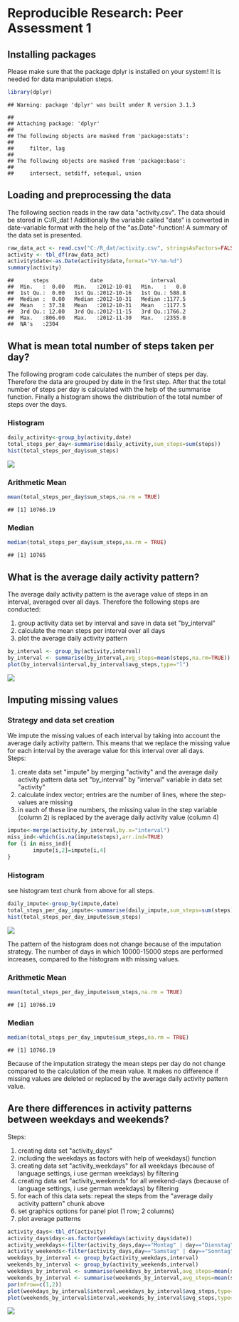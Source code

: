 # Reproducible Research: Peer Assessment 1
## Installing packages
Please make sure that the package dplyr is installed on your system! It is needed for data manipulation steps.


```r
library(dplyr)
```

```
## Warning: package 'dplyr' was built under R version 3.1.3
```

```
## 
## Attaching package: 'dplyr'
## 
## The following objects are masked from 'package:stats':
## 
##     filter, lag
## 
## The following objects are masked from 'package:base':
## 
##     intersect, setdiff, setequal, union
```

## Loading and preprocessing the data
The following section reads in the raw data "activity.csv". The data should be stored in C:/R_dat !
Additionally the variable called "date" is converted in date-variable format with the help of the 
"as.Date"-function! A summary of the data set is presented.

```r
raw_data_act <- read.csv("C:/R_dat/activity.csv", stringsAsFactors=FALSE)
activity <- tbl_df(raw_data_act)
activity$date<-as.Date(activity$date,format="%Y-%m-%d")
summary(activity)
```

```
##      steps             date               interval     
##  Min.   :  0.00   Min.   :2012-10-01   Min.   :   0.0  
##  1st Qu.:  0.00   1st Qu.:2012-10-16   1st Qu.: 588.8  
##  Median :  0.00   Median :2012-10-31   Median :1177.5  
##  Mean   : 37.38   Mean   :2012-10-31   Mean   :1177.5  
##  3rd Qu.: 12.00   3rd Qu.:2012-11-15   3rd Qu.:1766.2  
##  Max.   :806.00   Max.   :2012-11-30   Max.   :2355.0  
##  NA's   :2304
```

## What is mean total number of steps taken per day?
The following program code calculates the number of steps per day. Therefore the data are grouped by date in the first step. After that the total number of steps per day is calculated with the help of the summarise function. Finally a histogram shows the distribution of the total number of steps over the days.
  
### Histogram

```r
daily_activity<-group_by(activity,date)
total_steps_per_day<-summarise(daily_activity,sum_steps=sum(steps))
hist(total_steps_per_day$sum_steps)     
```

![](PA1_template_files/figure-html/unnamed-chunk-3-1.png) 
  
### Arithmetic Mean

```r
mean(total_steps_per_day$sum_steps,na.rm = TRUE)
```

```
## [1] 10766.19
```
  
### Median

```r
median(total_steps_per_day$sum_steps,na.rm = TRUE)
```

```
## [1] 10765
```
  
## What is the average daily activity pattern?
The average daily activity pattern is the average value of steps in an interval, averaged over all days. Therefore the following steps are conducted:  
1. group activity data set by interval and save in data set "by_interval"  
2. calculate the mean steps per interval over all days  
3. plot the average daily activity pattern  

```r
by_interval <- group_by(activity,interval)
by_interval <- summarise(by_interval,avg_steps=mean(steps,na.rm=TRUE))
plot(by_interval$interval,by_interval$avg_steps,type="l")
```

![](PA1_template_files/figure-html/unnamed-chunk-6-1.png) 
  
## Imputing missing values
### Strategy and data set creation
We impute the missing values of each interval by taking into account the average daily activity pattern. This means that we replace the missing value for each interval by the average value for this interval over all days.  
Steps:  
1. create data set "impute" by merging "activity" and the average daily activity pattern data set "by_interval" by "interval" variable in data set "activity"  
2. calculate index vector; entries are the number of lines, where the step-values are missing  
3. in each of these line numbers, the missing value in the step variable (column 2) is replaced by the average daily activity value (column 4)  

```r
impute<-merge(activity,by_interval,by.x="interval")
miss_ind<-which(is.na(impute$steps),arr.ind=TRUE)
for (i in miss_ind){
        impute[i,2]=impute[i,4]        
}
```
  
### Histogram
see histogram text chunk from above for all steps. 

```r
daily_impute<-group_by(impute,date)
total_steps_per_day_impute<-summarise(daily_impute,sum_steps=sum(steps))
hist(total_steps_per_day_impute$sum_steps)     
```

![](PA1_template_files/figure-html/unnamed-chunk-8-1.png) 
  
The pattern of the histogram does not change because of the imputation strategy. The number of days in which 10000-15000 steps are performed increases, compared to the histogram with missing values.
  
### Arithmetic Mean

```r
mean(total_steps_per_day_impute$sum_steps,na.rm = TRUE)
```

```
## [1] 10766.19
```
### Median

```r
median(total_steps_per_day_impute$sum_steps,na.rm = TRUE)
```

```
## [1] 10766.19
```
  
Because of the imputation strategy the mean steps per day do not change compared to the calculation of the mean value. It makes no difference if missing values are deleted or replaced by the average daily activity pattern value.
  
## Are there differences in activity patterns between weekdays and weekends?
Steps:  
1. creating data set "activity_days"  
2. including the weekdays as factors with help of weekdays() function  
3. creating data set "activity_weekdays" for all weekdays (because of language settings, i use german weekdays) by filtering  
4. creating data set "activity_weekends" for all weekend-days (because of language settings, i use german weekdays) by filtering  
5. for each of this data sets: repeat the steps from the "average daily activity pattern" chunk above  
6. set graphics options for panel plot (1 row; 2 columns)  
7. plot average patterns  

```r
activity_days<-tbl_df(activity)
activity_days$day<-as.factor(weekdays(activity_days$date))
activity_weekdays<-filter(activity_days,day=="Montag" | day=="Dienstag" | day=="Mittwoch" | day=="Donnerstag" | day=="Freitag")
activity_weekends<-filter(activity_days,day=="Samstag" | day=="Sonntag")
weekdays_by_interval <- group_by(activity_weekdays,interval)
weekends_by_interval <- group_by(activity_weekends,interval)
weekdays_by_interval <- summarise(weekdays_by_interval,avg_steps=mean(steps,na.rm=TRUE))
weekends_by_interval <- summarise(weekends_by_interval,avg_steps=mean(steps,na.rm=TRUE))
par(mfrow=c(1,2))
plot(weekdays_by_interval$interval,weekdays_by_interval$avg_steps,type="l")
plot(weekends_by_interval$interval,weekends_by_interval$avg_steps,type="l")
```

![](PA1_template_files/figure-html/unnamed-chunk-11-1.png) 

